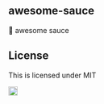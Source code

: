 ## awesome-sauce

:doughnut: awesome sauce

## License

This is licensed under MIT

<a href="https://zenhub.io"><img src="https://raw.githubusercontent.com/ZenHubIO/support/master/zenhub-badge.png" height="18px"></a>
